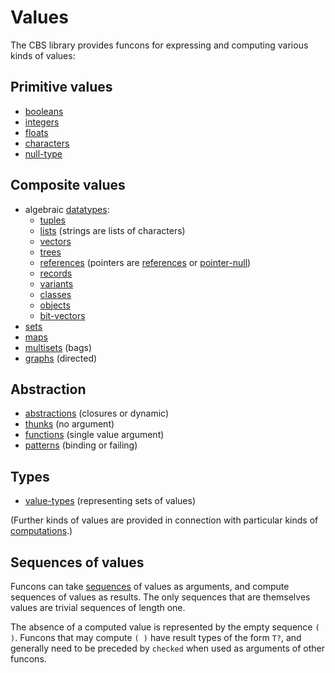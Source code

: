 Values
======

The CBS library provides funcons for expressing and computing various kinds of
values:

Primitive values
----------------

- [booleans]
- [integers]
- [floats]
- [characters] 
- [null-type]

Composite values
----------------

- algebraic [datatypes]:
  - [tuples]
  - [lists] \(strings are lists of characters)
  - [vectors]
  - [trees]
  - [references] \(pointers are [references] or [pointer-null])
  - [records]
  - [variants]
  - [classes]
  - [objects]
  - [bit-vectors]
- [sets]
- [maps]
- [multisets] \(bags)
- [graphs] \(directed)

Abstraction
------------

- [abstractions] \(closures or dynamic)
- [thunks] \(no argument)
- [functions] \(single value argument)
- [patterns] \(binding or failing)

Types
-----

- [value-types] \(representing sets of values\)

(Further kinds of values are provided in connection with particular kinds of
[computations].)

Sequences of values
-------------------

Funcons can take [sequences] of values as arguments, and compute sequences of
values as results. The only sequences that are themselves values are trivial
sequences of length one.

The absence of a computed value is represented by the empty sequence `( )`. 
Funcons that may compute `( )` have result types of the form `T?`, and
generally need to be preceded by `checked` when used as arguments of other
funcons.



[values]: Value-Types/index.html

[booleans]: Primitive/Booleans/index.html
[integers]: Primitive/Integers/index.html
[floats]: Primitive/Floats/index.html
[characters]: Primitive/Characters/index.html
[null-type]: Primitive/Null/index.html
[pointer-null]: Composite/References/index.html

[datatypes]: Composite/Datatypes/index.html
[tuples]: Composite/Tuples/index.html
[lists]: Composite/Lists/index.html
[vectors]: Composite/Vectors/index.html
[trees]: Composite/Trees/index.html
[references]: Composite/References/index.html
[pointer-null]: Composite/References/index.html
[records]: Composite/Records/index.html
[variants]: Composite/Variants/index.html
[classes]: Composite/Classes/index.html
[objects]: Composite/Objects/index.html
[bit-vectors]: Composite/Bits/index.html
[sets]: Composite/Sets/index.html
[maps]: Composite/Maps/index.html
[multisets]: Composite/Multisets/index.html
[graphs]: Composite/Graphs/index.html

[abstractions]: Abstraction/Generic/index.html
[thunks]: Abstraction/Thunks/index.html
[functions]: Abstraction/Functions/index.html
[patterns]: Abstraction/Patterns/index.html

[value-types]: Value-Types/index.html
[computations]: ../Computations/index.md
[sequences]: Composite/Sequences/index.html
